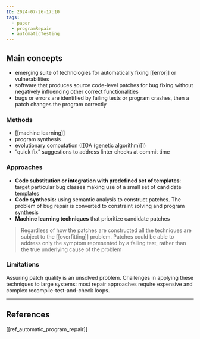 ```yaml
---
ID: 2024-07-26-17:10
tags:
  - paper
  - programRepair
  - automaticTesting
---
```

## Main concepts

- emerging suite of technologies for automatically fixing [[error]] or vulnerabilities
- software that produces source code-level patches for bug fixing without negatively influencing other correct functionalities
- bugs or errors are identified by failing tests or program crashes, then a patch changes the program correctly

### Methods

- [[machine learning]]
- program synthesis
- evolutionary computation ([[GA (genetic algorithm)]])
- “quick fix” suggestions to address linter checks at commit time

### Approaches

- **Code substitution or integration with predefined set of templates**: target particular bug classes making use of a small set of candidate templates
- **Code synthesis:** using semantic analysis to construct patches. The problem of bug repair is converted to constraint solving and program synthesis
- **Machine learning techniques** that prioritize candidate patches

> Regardless of how the patches are constructed all the techniques are subject to the [[overfitting]] problem. Patches could be able to address only the symptom represented by a failing test, rather than the true underlying cause of the problem 

### Limitations

Assuring patch quality is an unsolved problem. Challenges in applying these techniques to large systems: most repair approaches require expensive and complex recompile-test-and-check loops.

---
## References
[[ref_automatic_program_repair]]